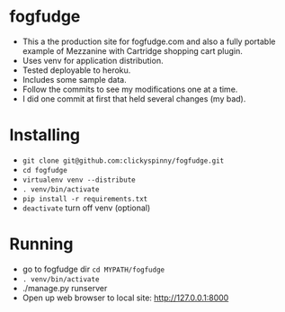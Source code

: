 fogfudge
============

*  This a the production site for fogfudge.com and also a fully portable example of Mezzanine with Cartridge shopping cart plugin.
*  Uses venv for application distribution.
*  Tested deployable to heroku.
*  Includes some sample data.
*  Follow the commits to see my modifications one at a time.
*  I did one commit at first that held several changes (my bad).

Installing
==========

* `git clone git@github.com:clickyspinny/fogfudge.git`
* `cd fogfudge`
* `virtualenv venv --distribute`
* `. venv/bin/activate`
* `pip install -r requirements.txt`
* `deactivate` turn off venv (optional)

Running
=======
* go to fogfudge dir `cd MYPATH/fogfudge`
* `. venv/bin/activate`
* ./manage.py runserver
* Open up web browser to local site: http://127.0.0.1:8000
